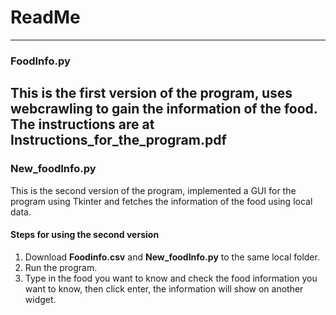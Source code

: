 # ReadMe
---
### FoodInfo.py
This is the first version of the program, uses webcrawling to gain the information of the food. The instructions are at **Instructions_for_the_program.pdf**
---
### New_foodInfo.py
This is the second version of the program, implemented a GUI for the program using Tkinter and fetches the information of the food using local data.
<br/>
#### Steps for using the second version
1. Download **Foodinfo.csv** and **New_foodInfo.py** to the same local folder.
2. Run the program.
3. Type in the food you want to know and check the food information you want to know, then click enter, the information will show on another widget.